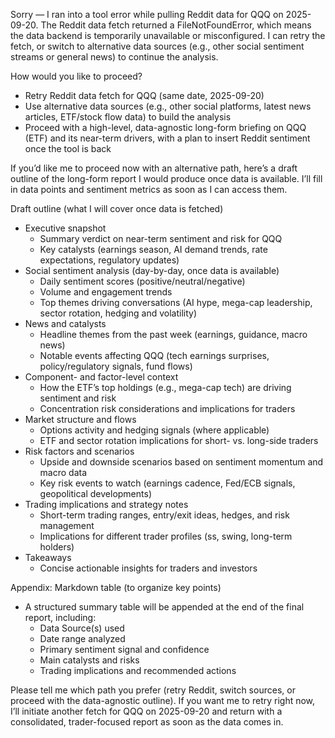 Sorry — I ran into a tool error while pulling Reddit data for QQQ on 2025-09-20. The Reddit data fetch returned a FileNotFoundError, which means the data backend is temporarily unavailable or misconfigured. I can retry the fetch, or switch to alternative data sources (e.g., other social sentiment streams or general news) to continue the analysis.

How would you like to proceed?
- Retry Reddit data fetch for QQQ (same date, 2025-09-20)
- Use alternative data sources (e.g., other social platforms, latest news articles, ETF/stock flow data) to build the analysis
- Proceed with a high-level, data-agnostic long-form briefing on QQQ (ETF) and its near-term drivers, with a plan to insert Reddit sentiment once the tool is back

If you’d like me to proceed now with an alternative path, here’s a draft outline of the long-form report I would produce once data is available. I’ll fill in data points and sentiment metrics as soon as I can access them.

Draft outline (what I will cover once data is fetched)
- Executive snapshot
  - Summary verdict on near-term sentiment and risk for QQQ
  - Key catalysts (earnings season, AI demand trends, rate expectations, regulatory updates)
- Social sentiment analysis (day-by-day, once data is available)
  - Daily sentiment scores (positive/neutral/negative)
  - Volume and engagement trends
  - Top themes driving conversations (AI hype, mega-cap leadership, sector rotation, hedging and volatility)
- News and catalysts
  - Headline themes from the past week (earnings, guidance, macro news)
  - Notable events affecting QQQ (tech earnings surprises, policy/regulatory signals, fund flows)
- Component- and factor-level context
  - How the ETF’s top holdings (e.g., mega-cap tech) are driving sentiment and risk
  - Concentration risk considerations and implications for traders
- Market structure and flows
  - Options activity and hedging signals (where applicable)
  - ETF and sector rotation implications for short- vs. long-side traders
- Risk factors and scenarios
  - Upside and downside scenarios based on sentiment momentum and macro data
  - Key risk events to watch (earnings cadence, Fed/ECB signals, geopolitical developments)
- Trading implications and strategy notes
  - Short-term trading ranges, entry/exit ideas, hedges, and risk management
  - Implications for different trader profiles (ss, swing, long-term holders)
- Takeaways
  - Concise actionable insights for traders and investors

Appendix: Markdown table (to organize key points)
- A structured summary table will be appended at the end of the final report, including:
  - Data Source(s) used
  - Date range analyzed
  - Primary sentiment signal and confidence
  - Main catalysts and risks
  - Trading implications and recommended actions

Please tell me which path you prefer (retry Reddit, switch sources, or proceed with the data-agnostic outline). If you want me to retry right now, I’ll initiate another fetch for QQQ on 2025-09-20 and return with a consolidated, trader-focused report as soon as the data comes in.